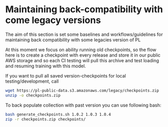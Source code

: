 # Maintaining back-compatibility with come legacy versions

The aim of this section is set some baselines and workflows/guidelines for maintaining back compatibility with some legacies version of PL

At this moment we focus on ability running old checkpoints, so the flow here is to create a checkpoint with every release and store it in our public AWS storage and so each CI testing will pull this archive and test loading and resuming training with this model.

If you want to pull all saved version-checkpoints for local testing/development, call

```bash
wget https://pl-public-data.s3.amazonaws.com/legacy/checkpoints.zip
unzip -o checkpoints.zip
```

To back populate collection with past version you can use following bash:

```bash
bash generate_checkpoints.sh 1.0.2 1.0.3 1.0.4
zip -r checkpoints.zip checkpoints/
```
